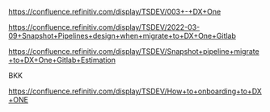 https://confluence.refinitiv.com/display/TSDEV/003+-+DX+One

https://confluence.refinitiv.com/display/TSDEV/2022-03-09+Snapshot+Pipelines+design+when+migrate+to+DX+One+Gitlab

https://confluence.refinitiv.com/display/TSDEV/Snapshot+pipeline+migrate+to+DX+One+Gitlab+Estimation



BKK

https://confluence.refinitiv.com/display/TSDEV/How+to+onboarding+to+DX+ONE



